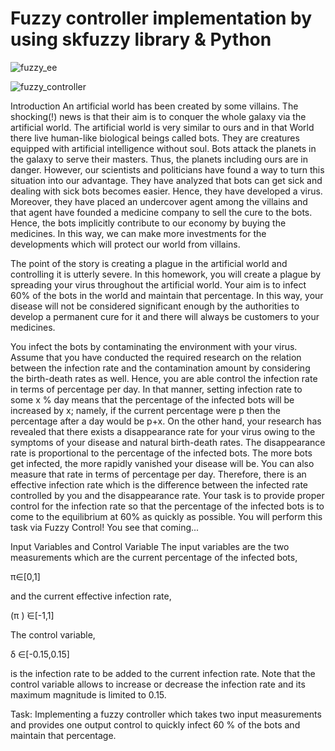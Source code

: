 # Fuzzy controller implementation by using skfuzzy library &amp; Python

![fuzzy_ee](https://user-images.githubusercontent.com/33702287/58201783-9d96cb00-7cde-11e9-96c3-fbb26e1b03f5.png)

![fuzzy_controller](https://user-images.githubusercontent.com/33702287/58201819-b3a48b80-7cde-11e9-9430-4bd0ce4746ba.png)

Introduction
An artificial world has been created by some villains. The shocking(!) news is that their aim is to conquer the whole galaxy via the artificial world. The artificial world is very similar to ours and in that World there live human-like biological beings called bots. They are creatures equipped with artificial intelligence without soul. Bots attack the planets in the galaxy to serve their masters. Thus, the planets including ours are in danger. However, our scientists and politicians have found a way to turn this situation into our advantage. They have analyzed that bots can get sick and dealing with sick bots becomes easier. Hence, they have developed a virus. Moreover, they have placed an undercover agent among the villains and that agent have founded a medicine company to sell the cure to the bots. Hence, the bots implicitly contribute to our economy by buying the medicines. In this way, we can make more investments for the developments which will protect our world from villains.

The point of the story is creating a plague in the artificial world and controlling it is utterly severe. In this homework, you will create a plague by spreading your virus throughout the artificial world. Your aim is to infect 60% of the bots in the world and maintain that percentage. In this way, your disease will not be considered significant enough by the authorities to develop a permanent cure for it and there will always be customers to your medicines.

You infect the bots by contaminating the environment with your virus. Assume that you have conducted the required research on the relation between the infection rate and the contamination amount by considering the birth-death rates as well. Hence, you are able control the infection rate in terms of percentage per day. In that manner, setting infection rate to some x % day means that the percentage of the infected bots will be increased by x; namely, if the current percentage were p then the percentage after a day would be p+x. On the other hand, your research has revealed that there exists a disappearance rate for your virus owing to the symptoms of your disease and natural birth-death rates. The disappearance rate is proportional to the percentage of the infected bots. The more bots get infected, the more rapidly vanished your disease will be. You can also measure that rate in terms of percentage per day. Therefore, there is an effective infection rate which is the difference between the infected rate controlled by you and the disappearance rate. Your task is to provide proper control for the infection rate so that the percentage of the infected bots is to come to the equilibrium at 60% as quickly as possible. You will perform this task via Fuzzy Control! You see that coming...


Input Variables and Control Variable
The input variables are the two measurements which are the current percentage of the infected bots,

π∈[0,1] 

and the current effective infection rate,

(π ) ̇∈[-1,1]

The control variable,

δ ∈[-0.15,0.15]

is the infection rate to be added to the current infection rate. Note that the control variable allows to increase or decrease the infection rate and its maximum magnitude is limited to 0.15.

Task: Implementing a fuzzy controller which takes two input measurements and provides one output control to quickly infect 60 % of the bots and maintain that percentage.
